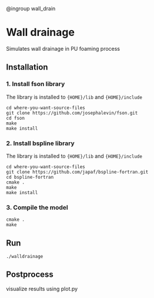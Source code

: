 @ingroup wall_drain

Wall drainage
=============

Simulates wall drainage in PU foaming process

## Installation
### 1. Install fson library
The library is installed to `{HOME}/lib` and `{HOME}/include`
```
cd where-you-want-source-files
git clone https://github.com/josephalevin/fson.git
cd fson
make
make install
```
### 2. Install bspline library
The library is installed to `{HOME}/lib` and `{HOME}/include`
```
cd where-you-want-source-files
git clone https://github.com/japaf/bspline-fortran.git
cd bspline-fortran
cmake .
make
make install
```
### 3. Compile the model
```
cmake .
make
```

## Run
```
./walldrainage
```

## Postprocess
visualize results using plot.py
